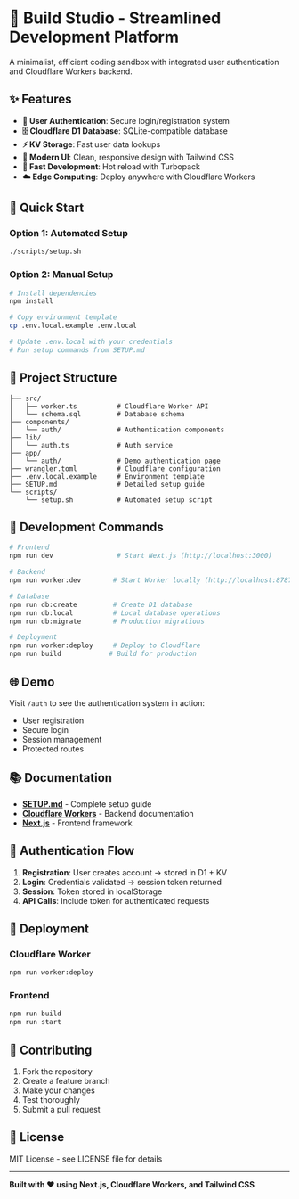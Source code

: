 # 🚀 Build Studio - Streamlined Development Platform

A minimalist, efficient coding sandbox with integrated user authentication and Cloudflare Workers backend.

## ✨ **Features**

- **🔐 User Authentication**: Secure login/registration system
- **🗄️ Cloudflare D1 Database**: SQLite-compatible database
- **⚡ KV Storage**: Fast user data lookups
- **🎨 Modern UI**: Clean, responsive design with Tailwind CSS
- **🚀 Fast Development**: Hot reload with Turbopack
- **☁️ Edge Computing**: Deploy anywhere with Cloudflare Workers

## 🚀 **Quick Start**

### **Option 1: Automated Setup**
```bash
./scripts/setup.sh
```

### **Option 2: Manual Setup**
```bash
# Install dependencies
npm install

# Copy environment template
cp .env.local.example .env.local

# Update .env.local with your credentials
# Run setup commands from SETUP.md
```

## 📁 **Project Structure**

```
├── src/
│   ├── worker.ts          # Cloudflare Worker API
│   └── schema.sql         # Database schema
├── components/
│   └── auth/              # Authentication components
├── lib/
│   └── auth.ts            # Auth service
├── app/
│   └── auth/              # Demo authentication page
├── wrangler.toml          # Cloudflare configuration
├── .env.local.example     # Environment template
├── SETUP.md               # Detailed setup guide
└── scripts/
    └── setup.sh           # Automated setup script
```

## 🔧 **Development Commands**

```bash
# Frontend
npm run dev                # Start Next.js (http://localhost:3000)

# Backend
npm run worker:dev        # Start Worker locally (http://localhost:8787)

# Database
npm run db:create         # Create D1 database
npm run db:local          # Local database operations
npm run db:migrate        # Production migrations

# Deployment
npm run worker:deploy     # Deploy to Cloudflare
npm run build            # Build for production
```

## 🌐 **Demo**

Visit `/auth` to see the authentication system in action:
- User registration
- Secure login
- Session management
- Protected routes

## 📚 **Documentation**

- **[SETUP.md](SETUP.md)** - Complete setup guide
- **[Cloudflare Workers](https://developers.cloudflare.com/workers/)** - Backend documentation
- **[Next.js](https://nextjs.org/docs)** - Frontend framework

## 🔐 **Authentication Flow**

1. **Registration**: User creates account → stored in D1 + KV
2. **Login**: Credentials validated → session token returned
3. **Session**: Token stored in localStorage
4. **API Calls**: Include token for authenticated requests

## 🚀 **Deployment**

### **Cloudflare Worker**
```bash
npm run worker:deploy
```

### **Frontend**
```bash
npm run build
npm run start
```

## 🤝 **Contributing**

1. Fork the repository
2. Create a feature branch
3. Make your changes
4. Test thoroughly
5. Submit a pull request

## 📄 **License**

MIT License - see LICENSE file for details

---

**Built with ❤️ using Next.js, Cloudflare Workers, and Tailwind CSS**
